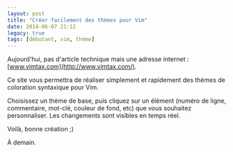 ```yaml
---
layout: post
title: "Créer facilement des thèmes pour Vim"
date: 2014-06-07 21:12
legacy: true
tags: [débutant, vim, thème]
---
```




Aujourd'hui, pas d'article technique mais une adresse internet :
[www.vimtax.com](http://www.vimtax.com/).

<!-- more -->

Ce site vous permettra de réaliser simplement et rapidement des thèmes
de coloration syntaxique pour Vim.

Choisissez un thème de base, puis
cliquez sur un élément (numéro de ligne, commentaire, mot-clé, couleur de
fond, etc) que vous souhaitez personnaliser. Les changements sont visibles
en temps réel.

Voilà, bonne création ;)



À demain.


